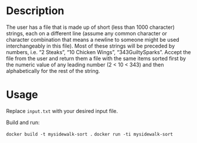 # Description

The user has a file that is made up of short (less than 1000 character) strings,
each on a different line (assume any common character or character combination
that means a newline to someone might be used interchangeably in this file).
Most of these strings will be preceded by numbers, i.e. “2 Steaks”, “10 Chicken
Wings”, “343GuiltySparks”. Accept the file from the user and return them a file
with the same items sorted first by the numeric value of any leading number (2
< 10 < 343) and then alphabetically for the rest of the string.

# Usage

Replace `input.txt` with your desired input file.

Build and run:

`docker build -t mysidewalk-sort .`
`docker run -ti mysidewalk-sort`
